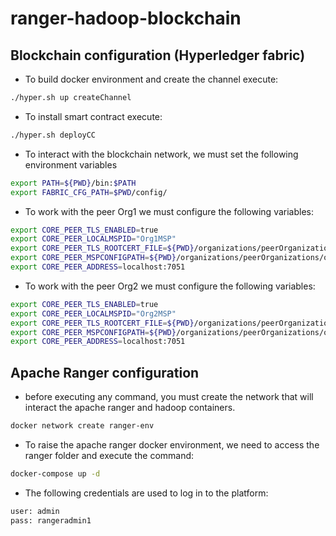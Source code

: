 # ranger-hadoop-blockchain

## Blockchain configuration (Hyperledger fabric)

- To build docker environment and create the channel execute:

```sh
./hyper.sh up createChannel
```

- To install smart contract execute:

```sh
./hyper.sh deployCC
```

- To interact with the blockchain network, we must set the following environment variables

```bash
export PATH=${PWD}/bin:$PATH
export FABRIC_CFG_PATH=$PWD/config/
```

- To work with the peer Org1 we must configure the following variables:

```bash
export CORE_PEER_TLS_ENABLED=true
export CORE_PEER_LOCALMSPID="Org1MSP"
export CORE_PEER_TLS_ROOTCERT_FILE=${PWD}/organizations/peerOrganizations/org1.example.com/peers/peer0.org1.example.com/tls/ca.crt
export CORE_PEER_MSPCONFIGPATH=${PWD}/organizations/peerOrganizations/org1.example.com/users/Admin@org1.example.com/msp
export CORE_PEER_ADDRESS=localhost:7051
```

- To work with the peer Org2 we must configure the following variables:

```bash
export CORE_PEER_TLS_ENABLED=true
export CORE_PEER_LOCALMSPID="Org2MSP"
export CORE_PEER_TLS_ROOTCERT_FILE=${PWD}/organizations/peerOrganizations/org2.example.com/peers/peer0.org2.example.com/tls/ca.crt
export CORE_PEER_MSPCONFIGPATH=${PWD}/organizations/peerOrganizations/org2.example.com/users/Admin@org2.example.com/msp
export CORE_PEER_ADDRESS=localhost:7051
```

## Apache Ranger configuration

- before executing any command, you must create the network that will interact the apache ranger and hadoop containers.

```bash
docker network create ranger-env
```

- To raise the apache ranger docker environment, we need to access the ranger folder and execute the command:

```bash
docker-compose up -d
```

- The following credentials are used to log in to the platform:

```bash
user: admin
pass: rangeradmin1
```
